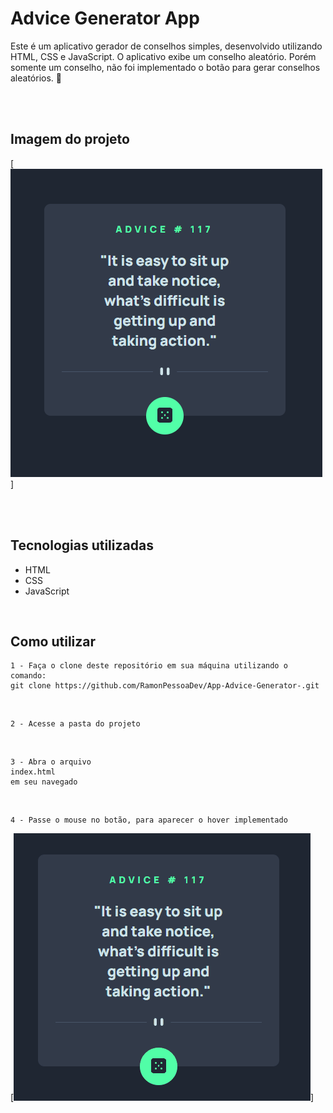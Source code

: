 # Advice Generator App
Este é um aplicativo gerador de conselhos simples, desenvolvido utilizando HTML, CSS e JavaScript. O aplicativo exibe um conselho aleatório. Porém somente um conselho, não foi implementado o botão para gerar conselhos aleatórios. 🚀

<br><br>

## Imagem do projeto
[<img src="./PaginaInicial.PNG" alt="Image da tela inicial">]

<br><br>

## Tecnologias utilizadas
- HTML
- CSS
- JavaScript

<br>

## Como utilizar

```
1 - Faça o clone deste repositório em sua máquina utilizando o comando: 
git clone https://github.com/RamonPessoaDev/App-Advice-Generator-.git
```

<br>

```
2 - Acesse a pasta do projeto 
```

<br>

```
3 - Abra o arquivo 
index.html
em seu navegado
```

<br>

```
4 - Passe o mouse no botão, para aparecer o hover implementado
```

[<img src="./TelaInicialComHover.gif" alt="Gif do hover do botão">]
